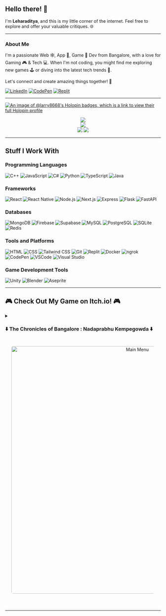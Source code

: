 ## Hello there! 👋

I'm **Leharaditya**, and this is my little corner of the internet. Feel free to explore and offer your valuable critiques. 🌐

<hr/>

### About Me

I'm a passionate Web 🕸️, App 📱, Game 👾 Dev from Bangalore, with a love for Gaming 🎮 & Tech 💻. When I'm not coding, you might find me exploring new games 🕹️ or diving into the latest tech trends 🌟.

Let's connect and create amazing things together! 🚀

[![LinkedIn](https://img.shields.io/badge/LinkedIn-leharaditya-0077B5?style=for-the-badge&logo=linkedin)](https://www.linkedin.com/in/leharaditya-k-892077252/)
[![CodePen](https://img.shields.io/badge/CodePen-larry8668-000000?style=for-the-badge&logo=codepen)](https://codepen.io/Larry8668)
[![Replit](https://img.shields.io/badge/Replit-larry8668-667881?style=for-the-badge&logo=replit)](https://replit.com/@Larry8668)

<hr/>

[![An image of @larry8668's Holopin badges, which is a link to view their full Holopin profile](https://holopin.me/larry8668)](https://holopin.io/@larry8668)
<div align="center">
  <img src="http://github-profile-summary-cards.vercel.app/api/cards/profile-details?username=larry8668&theme=solarized_dark" />
</div>
<div align="center">
  <img src="https://github-readme-streak-stats.herokuapp.com/?user=larry8668&theme=solarized-dark&hide_border=true" />
</div>
<div align="center">
  <img src="http://github-profile-summary-cards.vercel.app/api/cards/stats?username=larry8668&theme=solarized_dark" />
  <img src="http://github-profile-summary-cards.vercel.app/api/cards/productive-time?username=larry8668&theme=solarized_dark&utcOffset=8" />
</div>

<hr/>

## Stuff I Work With

### Programming Languages
![C++](https://img.shields.io/badge/C%2B%2B-00599C?style=for-the-badge&logo=c%2B%2B) ![JavaScript](https://img.shields.io/badge/JavaScript-F7DF1E?style=for-the-badge&logo=javascript&logoColor=black) ![C#](https://img.shields.io/badge/C%23-239120?style=for-the-badge&logo=c-sharp&logoColor=white) ![Python](https://img.shields.io/badge/Python-3776AB?style=for-the-badge&logo=python&logoColor=white) ![TypeScript](https://img.shields.io/badge/TypeScript-007ACC?style=for-the-badge&logo=typescript&logoColor=white) ![Java](https://img.shields.io/badge/Java-007396?style=for-the-badge&logo=java&logoColor=white) 

### Frameworks
![React](https://img.shields.io/badge/React-61DAFB?style=for-the-badge&logo=react&logoColor=white) ![React Native](https://img.shields.io/badge/React_Native-0088CC?style=for-the-badge&logo=react&logoColor=white) ![Node.js](https://img.shields.io/badge/Node.js-8CC84B?style=for-the-badge&logo=node.js&logoColor=white) ![Next.js](https://img.shields.io/badge/Next.js-000000?style=for-the-badge&logo=next.js&logoColor=white) ![Express](https://img.shields.io/badge/Express-000000?style=for-the-badge&logo=express&logoColor=white) ![Flask](https://img.shields.io/badge/Flask-000000?style=for-the-badge&logo=flask&logoColor=white) ![FastAPI](https://img.shields.io/badge/FastAPI-005571?style=for-the-badge&logo=fastapi&logoColor=white)

### Databases
![MongoDB](https://img.shields.io/badge/MongoDB-47A248?style=for-the-badge&logo=mongodb&logoColor=white)
![Firebase](https://img.shields.io/badge/Firebase-FFCA28?style=for-the-badge&logo=firebase&logoColor=black)
![Supabase](https://img.shields.io/badge/Supabase-3ECF8E?style=for-the-badge&logo=supabase&logoColor=white)
![MySQL](https://img.shields.io/badge/MySQL-4479A1?style=for-the-badge&logo=mysql&logoColor=white)
![PostgreSQL](https://img.shields.io/badge/PostgreSQL-4169E1?style=for-the-badge&logo=postgresql&logoColor=white)
![SQLite](https://img.shields.io/badge/SQLite-003B57?style=for-the-badge&logo=sqlite)
![Redis](https://img.shields.io/badge/Redis-DC382D?style=for-the-badge&logo=redis&logoColor=white)

### Tools and Platforms
![HTML](https://img.shields.io/badge/HTML-E34F26?style=for-the-badge&logo=html5&logoColor=white) ![CSS](https://img.shields.io/badge/CSS-1572B6?style=for-the-badge&logo=css3&logoColor=white) ![Tailwind CSS](https://img.shields.io/badge/Tailwind_CSS-38B2AC?style=for-the-badge&logo=tailwind-css&logoColor=white) ![Git](https://img.shields.io/badge/Git-F05032?style=for-the-badge&logo=git&logoColor=white) ![Replit](https://img.shields.io/badge/Replit-667881?style=for-the-badge&logo=replit) ![Docker](https://img.shields.io/badge/Docker-2496ED?style=for-the-badge&logo=docker&logoColor=white) ![ngrok](https://img.shields.io/badge/ngrok-00C78C?style=for-the-badge&logo=ngrok&logoColor=white) ![CodePen](https://img.shields.io/badge/CodePen-000000?style=for-the-badge&logo=codepen&logoColor=white) ![VSCode](https://img.shields.io/badge/Visual_Studio_Code-007ACC?style=for-the-badge&logo=visual-studio-code&logoColor=white) ![Visual Studio](https://img.shields.io/badge/Visual_Studio-5C2D91?style=for-the-badge&logo=visual-studio&logoColor=white)

### Game Development Tools
![Unity](https://img.shields.io/badge/Unity-000000?style=for-the-badge&logo=unity) ![Blender](https://img.shields.io/badge/Blender-F5792A?style=for-the-badge&logo=blender&logoColor=white) ![Aseprite](https://img.shields.io/badge/Aseprite-3A2A2A?style=for-the-badge&logo=aseprite&logoColor=white)

<hr/>

## 🎮 Check Out My Game on Itch.io! 🎮

<details>
  <summary>
    <h3> ⬇️ The Chronicles of Bangalore : Nadaprabhu Kempegowda ⬇️ </h3>
  <div align="center" style="margin: 20px 20px;">
        <img src="https://github.com/user-attachments/assets/761df20e-60ab-428c-81b2-03382af1ed93" alt="Main Menu" style="width: 800px; margin: 20px 0; border-radius: 5px;">
    </div>
  </summary>

  ### Download Now!
  👉 [Click here to download - **The Chronicles of Bangalore : Nadaprabhu Kempegowda** on itch.io!](https://rahul4right.itch.io/the-chronicles-of-bangalore)
  
  ### About the Game
  
  **Experience Bangalore through the eyes of its founder, Kempegowda!** 
  
  Step into the shoes of Kempegowda, the visionary founder of Bangalore, and embark on an immersive journey through the bustling city he brought to life. In this game, you’ll traverse historic landmarks, vibrant markets, and dynamic neighborhoods, all while experiencing the daily life and challenges of 16th-century Bangalore.
  
  As you explore, you'll encounter the triumphs and trials of city-building, gaining insight into the diverse traditions and rich history that shaped modern Bangalore. The game features immersive sound design that enhances the atmosphere, along with fun mini-games that add an engaging layer to the experience. 
  
  This unique blend of historical exploration, adventure gameplay, and interactive storytelling provides a profound connection to the city’s origins, culture, and enduring legacy, all wrapped in a compelling narrative.
  
  - **Genre**: Adventure, Puzzle, Narrative
  - **Platforms**: Android
  
  ### Screenshots
  
  <div align="center">
      <img src="https://github.com/user-attachments/assets/28540bc5-326f-4a03-876a-1001170e7337" alt="Map" style="width: 500px; margin: 10px 0; border-radius: 5px;">
  </div>
  <br />
  <div align="center">
      <img src="https://github.com/user-attachments/assets/3c402e8b-4eff-4c2e-a979-1c562cfb3e23" alt="Narrative" style="width: 500px; margin: 10px 0; border-radius: 5px;">
  </div>
  
  <br />
  
  Feel free to leave feedback or share your thoughts! Your support means a lot to me. Thank you! 🙌

</details>

---

